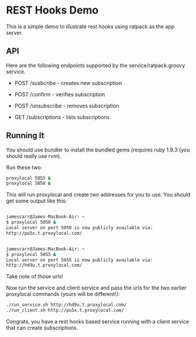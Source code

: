 # REST Hooks Demo
This is a simple demo to illustrate rest hooks using ratpack as the app
server. 

## API
Here are the following endpoints supported by the service/ratpack.groovy service. 

* POST /susbcribe - creates new subscription
* POST /confirm - verifies subscription
* POST /unsubscribe - removes subscription

* GET /subscriptions - lists subscriptions

## Running It
You should use bundler to install the bundled gems (requires ruby 1.9.3
(you should really use rvm).

Run these two:

```bash
proxylocal 5055 &
proxylocal 5050 &

```
This will run proxylocal and create two addresses for you to use. You
should get some output like this:

```bash

jamescarr@James-MacBook-Air: ~
$ proxylocal 5050 &    
Local server on port 5050 is now publicly available via:                                                                                                  [1:23:09]
http://pu5x.t.proxylocal.com/


jamescarr@James-MacBook-Air: ~
$ proxylocal 5055 &                                                                                                                                           [1:23:11]
Local server on port 5055 is now publicly available via:
http://hd9u.t.proxylocal.com/
```

Take note of those urls!

Now run the service and client service and pass the urls for the two
earlier proxylocal commands (yours will be different!):

```bash
./run_service.sh http://hd9u.t.proxylocal.com/
./run_client.sh http://pu5x.t.proxylocal.com/

```

Congrats, you have a rest hooks based service running with a client
service that can create subscriptions. 


